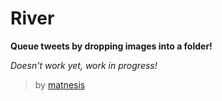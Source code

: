 # River

**Queue tweets by dropping images into a folder!**

*Doesn't work yet, work in progress!*

> by [matnesis](http://twitter.com/matnesis)